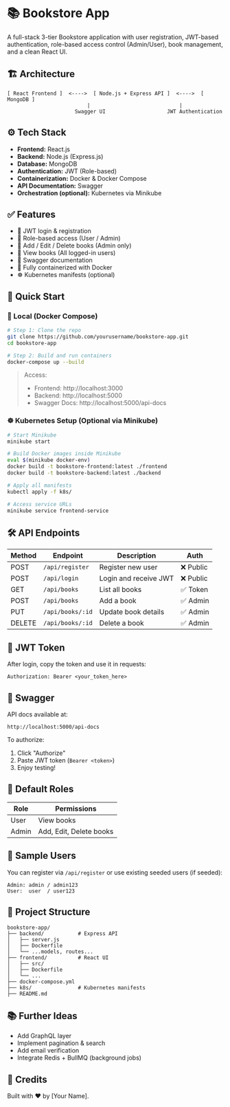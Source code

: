 # 📚 Bookstore App

A full-stack 3-tier Bookstore application with user registration, JWT-based authentication, role-based access control (Admin/User), book management, and a clean React UI.

## 🏗️ Architecture

```
[ React Frontend ]  <---->  [ Node.js + Express API ]  <---->  [ MongoDB ]
                          |                             |
                      Swagger UI                    JWT Authentication
```

## ⚙️ Tech Stack

- **Frontend:** React.js
- **Backend:** Node.js (Express.js)
- **Database:** MongoDB
- **Authentication:** JWT (Role-based)
- **Containerization:** Docker & Docker Compose
- **API Documentation:** Swagger
- **Orchestration (optional):** Kubernetes via Minikube

## ✅ Features

- 🔐 JWT login & registration
- 👥 Role-based access (User / Admin)
- 📘 Add / Edit / Delete books (Admin only)
- 📖 View books (All logged-in users)
- 📜 Swagger documentation
- 🐳 Fully containerized with Docker
- ☸️ Kubernetes manifests (optional)

## 🚀 Quick Start

### 🔧 Local (Docker Compose)

```bash
# Step 1: Clone the repo
git clone https://github.com/yourusername/bookstore-app.git
cd bookstore-app

# Step 2: Build and run containers
docker-compose up --build
```

> Access:
> - Frontend: http://localhost:3000
> - Backend: http://localhost:5000
> - Swagger Docs: http://localhost:5000/api-docs

### ☸️ Kubernetes Setup (Optional via Minikube)

```bash
# Start Minikube
minikube start

# Build Docker images inside Minikube
eval $(minikube docker-env)
docker build -t bookstore-frontend:latest ./frontend
docker build -t bookstore-backend:latest ./backend

# Apply all manifests
kubectl apply -f k8s/

# Access service URLs
minikube service frontend-service
```

## 🛠️ API Endpoints

| Method | Endpoint            | Description               | Auth     |
|--------|---------------------|---------------------------|----------|
| POST   | `/api/register`     | Register new user         | ❌ Public |
| POST   | `/api/login`        | Login and receive JWT     | ❌ Public |
| GET    | `/api/books`        | List all books            | ✅ Token |
| POST   | `/api/books`        | Add a book                | ✅ Admin |
| PUT    | `/api/books/:id`    | Update book details       | ✅ Admin |
| DELETE | `/api/books/:id`    | Delete a book             | ✅ Admin |

## 🔐 JWT Token

After login, copy the token and use it in requests:

```
Authorization: Bearer <your_token_here>
```

## 📑 Swagger

API docs available at:

```
http://localhost:5000/api-docs
```

To authorize:

1. Click "Authorize"
2. Paste JWT token (`Bearer <token>`)
3. Enjoy testing!

## 👤 Default Roles

| Role  | Permissions                |
|-------|----------------------------|
| User  | View books                 |
| Admin | Add, Edit, Delete books    |

## 🧪 Sample Users

You can register via `/api/register` or use existing seeded users (if seeded):

```
Admin: admin / admin123
User:  user  / user123
```

## 📂 Project Structure

```
bookstore-app/
├── backend/           # Express API
│   ├── server.js
│   ├── Dockerfile
│   └── ...models, routes...
├── frontend/          # React UI
│   ├── src/
│   ├── Dockerfile
│   └── ...
├── docker-compose.yml
├── k8s/               # Kubernetes manifests
├── README.md
```

## 📚 Further Ideas

- Add GraphQL layer
- Implement pagination & search
- Add email verification
- Integrate Redis + BullMQ (background jobs)

## 🙌 Credits

Built with ❤️ by [Your Name].